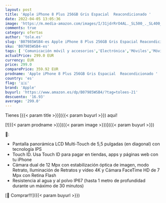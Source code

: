 ```yaml
---
layout: post
title: 'Apple iPhone 8 Plus 256GB Gris Espacial  Reacondicionado '
date: 2022-04-05 13:05:36
image: 'https://m.media-amazon.com/images/I/31jdrRrO4AL._SL500_._SL400_.jpg'
comments: true
category: ofertas
author: 'tole.es'
slug: 'B07985WSB4-es Apple iPhone 8 Plus 256GB Gris Espacial Reacondicionado'
sku: 'B07985WSB4-es'
tags: [ 'Comunicación móvil y accesorios','Electrónica','Móviles','Móviles y smartphones libres','apple','iphone', ]
actualPrice: 299.0 EUR
currency: EUR
price: 299.0
comparePrice: 359.92 EUR
prodname: 'Apple iPhone 8 Plus 256GB Gris Espacial  Reacondicionado '
country: 'es'
flag: '🇪🇸'
brand: 'Apple'
buyurl: 'https://www.amazon.es/dp/B07985WSB4/?tag=tolees-21'
descuento: '16.93'
average: '299.0'
---
```


Tienes [{{< param title >}}]({{< param buyurl >}}) aqui!

[![{{< param prodname >}}]({{< param image >}})]({{< param buyurl >}})

🔎:

- Pantalla panorámica LCD Multi-Touch de 5,5 pulgadas (en diagonal) con tecnología IPS
- Touch ID. Usa Touch ID para pagar en tiendas, apps y páginas web con tu iPhone
- Cámara dual de 12 Mpx con estabilización óptica de imagen, modo Retrato, Iluminación de Retratos y vídeo 4K y Cámara FaceTime HD de 7 Mpx con Retina Flash
- Resistencia al agua y al polvo IP67 (hasta 1 metro de profundidad durante un máximo de 30 minutos)

[🛒 Comprar!!!]({{< param buyurl >}})
